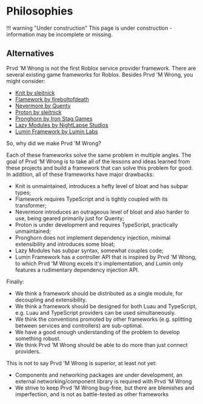 # Philosophies

!!! warning "Under construction"
    This page is under construction - information may be incomplete or missing.

## Alternatives

Prvd 'M Wrong is not the first Roblox service provider framework. There are several existing
game frameworks for Roblox. Besides Prvd 'M Wrong, you might consider:

- [Knit by sleitnick](https://github.com/Sleitnick/Knit)
- [Flamework by fireboltofdeath](https://github.com/rbxts-flamework)
- [Nevermore by Quenty](https://github.com/Quenty/NevermoreEngine)
- [Proton by sleitnick](https://github.com/Sleitnick/rbxts-proton/)
- [Pronghorn by Iron Stag Games](https://github.com/Iron-Stag-Games/Pronghorn)
- [Lazy Modules by NightLapse Studios](https://github.com/NightLapse-Studios/LazyModules/)
- [Lumin Framework by Lumin Labs](https://github.com/lumin-dev/LuminFramework)

So, why did we make Prvd 'M Wrong?

Each of these frameworks solve the same problem in multiple angles. The goal of
Prvd 'M Wrong is to take all of the lessons and ideas learned from these projects
and build a framework that can solve this problem for good. In addition, all of
these frameworks have major drawbacks:

- Knit is unmaintained, introduces a hefty level of bloat and has subpar types;
- Flamework requires TypeScript and is tightly coupled with its transformer;
- Nevermore introduces an outrageous level of bloat and also harder to use,
  being geared primarily just for Quenty;
- Proton is under development and requires TypeScript, practically unmaintained;
- Pronghorn does not implement dependency injection, minimal extensibility and
  introduces some bloat;
- Lazy Modules has subpar syntax, somewhat couples code;
- Lumin Framework has a controller API that is inspired by Prvd 'M Wrong, to
  which Prvd 'M Wrong excels it's implementation, and Lumin only features a
  rudimentary dependency injection API.

Finally:

- We think a framework should be distributed as a single module, for decoupling
  and extensibility.
- We think a framework should be designed for both Luau and TypeScript, e.g.
  Luau and TypeScript providers can be used simultaneously.
- We think the conventions promoted by other frameworks (e.g. splitting between
  services and controllers) are sub-optimal.
- We have a good enough understanding of the problem to develop something
  robust.
- We think Prvd 'M Wrong should be able to do more than just connect providers.

This is not to say Prvd 'M Wrong is superior, at least not yet:

- Components and networking packages are under development, an external
  networking/component library is required with Prvd 'M Wrong
- We strive to keep Prvd 'M Wrong bug-free, but there are blemishes and
  imperfection, and is not as battle-tested as other frameworks
